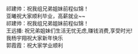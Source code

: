 祁建帅：祝我组兄弟姐妹前程似锦！<br>
亚曦祝大家顺利毕业，高薪就业~~<br>
祁建帅：祝我组兄弟姐妹前程似锦！<br>
王远播: 祝兄弟姐妹们生活无忧无虑,赚钱消费,享受时光!<br>
我杨宇翔祝大家新年快乐<br>
郭霞霞：祝大家学业顺利<br>


